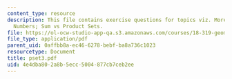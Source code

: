 ```yaml
---
content_type: resource
description: This file contains exercise questions for topics viz. More on Crossing
  Numbers; Sum vs Product Sets.
file: https://ol-ocw-studio-app-qa.s3.amazonaws.com/courses/18-319-geometric-combinatorics-fall-2005/4e4dba802a8b5ecc5004877cb7ceb2ee_pset3.pdf
file_type: application/pdf
parent_uid: 0affbb8a-ec46-6278-bebf-ba8a736c1023
resourcetype: Document
title: pset3.pdf
uid: 4e4dba80-2a8b-5ecc-5004-877cb7ceb2ee
---
```

